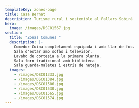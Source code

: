 ```yaml
---
templateKey: zones-page
title: Casa Bernat
description: Turisme rural i sostenible al Pallars Sobirà
hero:
  image: /images/DSC01567.jpg
section:
  title: "Zonas Comunes "
  description: |-
    Comedor-Cuina completament equipada i amb llar de foc.
    Sala d'estar amb sofàs i televisor.
    Lavabo de cortesia a la primera planta.
    Sala forn tradicional amb biblioteca
    Sala guarda-maletes i estris de neteja.
  images:
    - /images/DSC01333.jpg
    - /images/DSC01384.jpg
    - /images/DSC01506.jpg
    - /images/DSC01530.jpg
    - /images/DSC01565.jpg
    - /images/DSC01574.jpg
---
```

